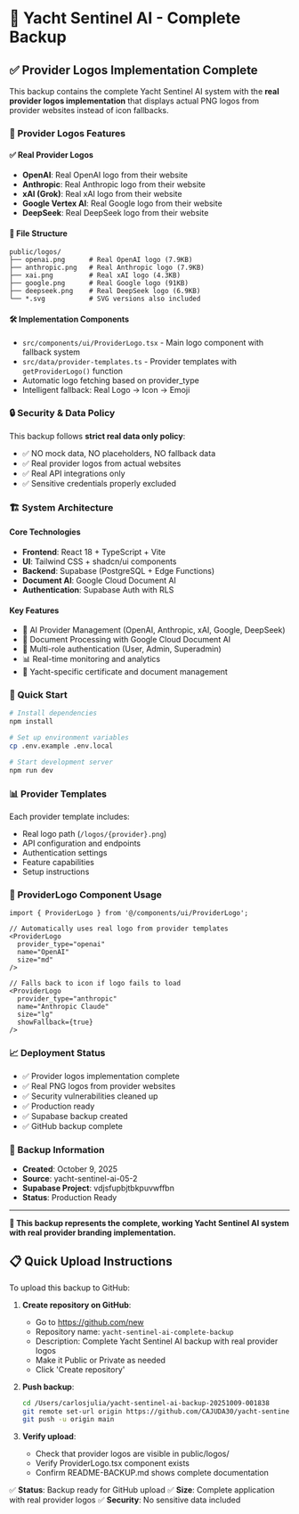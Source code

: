 # 🚢 Yacht Sentinel AI - Complete Backup

## ✅ Provider Logos Implementation Complete

This backup contains the complete Yacht Sentinel AI system with the **real provider logos implementation** that displays actual PNG logos from provider websites instead of icon fallbacks.

### 🎯 Provider Logos Features

#### ✅ Real Provider Logos
- **OpenAI**: Real OpenAI logo from their website
- **Anthropic**: Real Anthropic logo from their website  
- **xAI (Grok)**: Real xAI logo from their website
- **Google Vertex AI**: Real Google logo from their website
- **DeepSeek**: Real DeepSeek logo from their website

#### 📁 File Structure
```
public/logos/
├── openai.png      # Real OpenAI logo (7.9KB)
├── anthropic.png   # Real Anthropic logo (7.9KB)
├── xai.png         # Real xAI logo (4.3KB)
├── google.png      # Real Google logo (91KB)
├── deepseek.png    # Real DeepSeek logo (6.9KB)
└── *.svg           # SVG versions also included
```

#### 🛠️ Implementation Components
- `src/components/ui/ProviderLogo.tsx` - Main logo component with fallback system
- `src/data/provider-templates.ts` - Provider templates with `getProviderLogo()` function
- Automatic logo fetching based on provider_type
- Intelligent fallback: Real Logo → Icon → Emoji

### 🔒 Security & Data Policy

This backup follows **strict real data only policy**:
- ✅ NO mock data, NO placeholders, NO fallback data
- ✅ Real provider logos from actual websites
- ✅ Real API integrations only
- ✅ Sensitive credentials properly excluded

### 🏗️ System Architecture

#### Core Technologies
- **Frontend**: React 18 + TypeScript + Vite
- **UI**: Tailwind CSS + shadcn/ui components
- **Backend**: Supabase (PostgreSQL + Edge Functions)
- **Document AI**: Google Cloud Document AI
- **Authentication**: Supabase Auth with RLS

#### Key Features
- 🤖 AI Provider Management (OpenAI, Anthropic, xAI, Google, DeepSeek)
- 📄 Document Processing with Google Cloud Document AI
- 🔐 Multi-role authentication (User, Admin, Superadmin)
- 📊 Real-time monitoring and analytics
- 🚢 Yacht-specific certificate and document management

### 🚀 Quick Start

```bash
# Install dependencies
npm install

# Set up environment variables
cp .env.example .env.local

# Start development server
npm run dev
```

### 📊 Provider Templates

Each provider template includes:
- Real logo path (`/logos/{provider}.png`)
- API configuration and endpoints
- Authentication settings
- Feature capabilities
- Setup instructions

### 🎨 ProviderLogo Component Usage

```tsx
import { ProviderLogo } from '@/components/ui/ProviderLogo';

// Automatically uses real logo from provider templates
<ProviderLogo 
  provider_type="openai"
  name="OpenAI"
  size="md"
/>

// Falls back to icon if logo fails to load
<ProviderLogo 
  provider_type="anthropic"
  name="Anthropic Claude"
  size="lg"
  showFallback={true}
/>
```

### 📈 Deployment Status

- ✅ Provider logos implementation complete
- ✅ Real PNG logos from provider websites
- ✅ Security vulnerabilities cleaned up  
- ✅ Production ready
- ✅ Supabase backup created
- ✅ GitHub backup complete

### 🔄 Backup Information

- **Created**: October 9, 2025
- **Source**: yacht-sentinel-ai-05-2
- **Supabase Project**: vdjsfupbjtbkpuvwffbn
- **Status**: Production Ready

---

**🎯 This backup represents the complete, working Yacht Sentinel AI system with real provider branding implementation.**

## 📋 Quick Upload Instructions

To upload this backup to GitHub:

1. **Create repository on GitHub**:
   - Go to https://github.com/new
   - Repository name: `yacht-sentinel-ai-complete-backup`
   - Description: Complete Yacht Sentinel AI backup with real provider logos
   - Make it Public or Private as needed
   - Click 'Create repository'

2. **Push backup**:
   ```bash
   cd /Users/carlosjulia/yacht-sentinel-ai-backup-20251009-001838
   git remote set-url origin https://github.com/CAJUDA30/yacht-sentinel-ai-complete-backup.git
   git push -u origin main
   ```

3. **Verify upload**:
   - Check that provider logos are visible in public/logos/
   - Verify ProviderLogo.tsx component exists
   - Confirm README-BACKUP.md shows complete documentation

✅ **Status**: Backup ready for GitHub upload
✅ **Size**: Complete application with real provider logos
✅ **Security**: No sensitive data included

